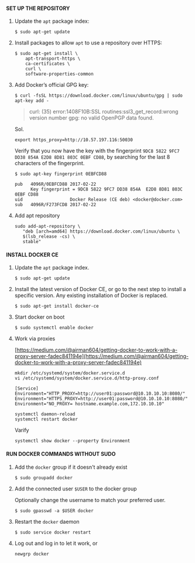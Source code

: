 
#### SET UP THE REPOSITORY

1.  Update the  `apt`  package index:
    
    ```
    $ sudo apt-get update
    ```
    
2.  Install packages to allow  `apt`  to use a repository over HTTPS:
    
    ```
    $ sudo apt-get install \
        apt-transport-https \
        ca-certificates \
        curl \
        software-properties-common
    ```
    
3.  Add Docker’s official GPG key:
    
    ```
    $ curl -fsSL https://download.docker.com/linux/ubuntu/gpg | sudo apt-key add -
    ```

	> curl: (35) error:1408F10B:SSL routines:ssl3_get_record:wrong version number
gpg: no valid OpenPGP data found.

	Sol.
	```
	export https_proxy=http://10.57.197.116:50030
	```
    
    Verify that you now have the key with the fingerprint  `9DC8 5822 9FC7 DD38 854A E2D8 8D81 803C 0EBF CD88`, by searching for the last 8 characters of the fingerprint.
    
    ```
    $ sudo apt-key fingerprint 0EBFCD88
    
    pub   4096R/0EBFCD88 2017-02-22
          Key fingerprint = 9DC8 5822 9FC7 DD38 854A  E2D8 8D81 803C 0EBF CD88
    uid                  Docker Release (CE deb) <docker@docker.com>
    sub   4096R/F273FCD8 2017-02-22
    ```

4. Add apt repository

    ```
    sudo add-apt-repository \
       "deb [arch=amd64] https://download.docker.com/linux/ubuntu \
       $(lsb_release -cs) \
       stable"
    ```

#### INSTALL DOCKER CE

1.  Update the  `apt`  package index.

    ```
    $ sudo apt-get update
    ```
    
2.  Install the latest version of Docker CE, or go to the next step to install a specific version. Any existing installation of Docker is replaced.
    
    ```
    $ sudo apt-get install docker-ce
    ```

3. Start docker on boot

    ```
    $ sudo systemctl enable docker
    ```

4. Work via proxies

	[https://medium.com/@airman604/getting-docker-to-work-with-a-proxy-server-fadec841194e](https://medium.com/@airman604/getting-docker-to-work-with-a-proxy-server-fadec841194e)
		
	```
	mkdir /etc/systemd/system/docker.service.d
	vi /etc/systemd/system/docker.service.d/http-proxy.conf
	```

	```
	[Service]
	Environment="HTTP_PROXY=http://user01:password@10.10.10.10:8080/"
	Environment="HTTPS_PROXY=http://user01:password@10.10.10.10:8080/"
	Environment="NO_PROXY= hostname.example.com,172.10.10.10"
	```

	```
	systemctl daemon-reload
	systemctl restart docker
	```

	Varify
	```
	systemctl show docker --property Environment
	```

#### RUN DOCKER COMMANDS WITHOUT SUDO

1. Add the `docker` group if it doesn't already exist

    ```
    $ sudo groupadd docker
    ```

2. Add the connected user `$USER` to the docker group
    
    Optionally change the username to match your preferred user.

    ```
    $ sudo gpasswd -a $USER docker
    ```

3. Restart the `docker` daemon

    ```
    $ sudo service docker restart
    ```
4. Log out and log in to let it work, or

	```
	newgrp docker
	```
<!--stackedit_data:
eyJoaXN0b3J5IjpbLTYwMjYzODU1XX0=
-->